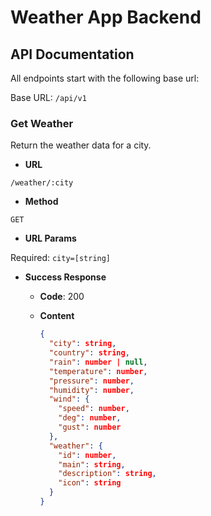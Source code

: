 # Weather App Backend

## API Documentation

All endpoints start with the following base url:

Base URL: `/api/v1`

### Get Weather

Return the weather data for a city.

- **URL**

`/weather/:city`

- **Method**

`GET`

- **URL Params**

Required:
`city=[string]`

- **Success Response**

  - **Code**: 200
  - **Content**

    ```json
    {
      "city": string,
      "country": string,
      "rain": number | null,
      "temperature": number,
      "pressure": number,
      "humidity": number,
      "wind": {
        "speed": number,
        "deg": number,
        "gust": number
      },
      "weather": {
        "id": number,
        "main": string,
        "description": string,
        "icon": string
      }
    }
    ```
